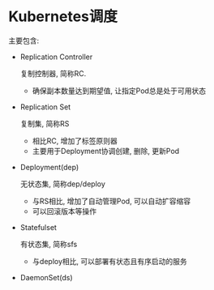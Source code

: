 # Kubernetes调度

主要包含:

* Replication Controller

  复制控制器, 简称RC.

  * 确保副本数量达到期望值, 让指定Pod总是处于可用状态

* Replication Set

  复制集, 简称RS

  * 相比RC, 增加了标签原则器
  * 主要用于Deployment协调创建, 删除, 更新Pod

* Deployment(dep)

  无状态集, 简称dep/deploy

  * 与RS相比, 增加了自动管理Pod, 可以自动扩容缩容
  * 可以回滚版本等操作

* Statefulset

  有状态集, 简称sfs

  * 与deploy相比, 可以部署有状态且有序启动的服务

* DaemonSet(ds)